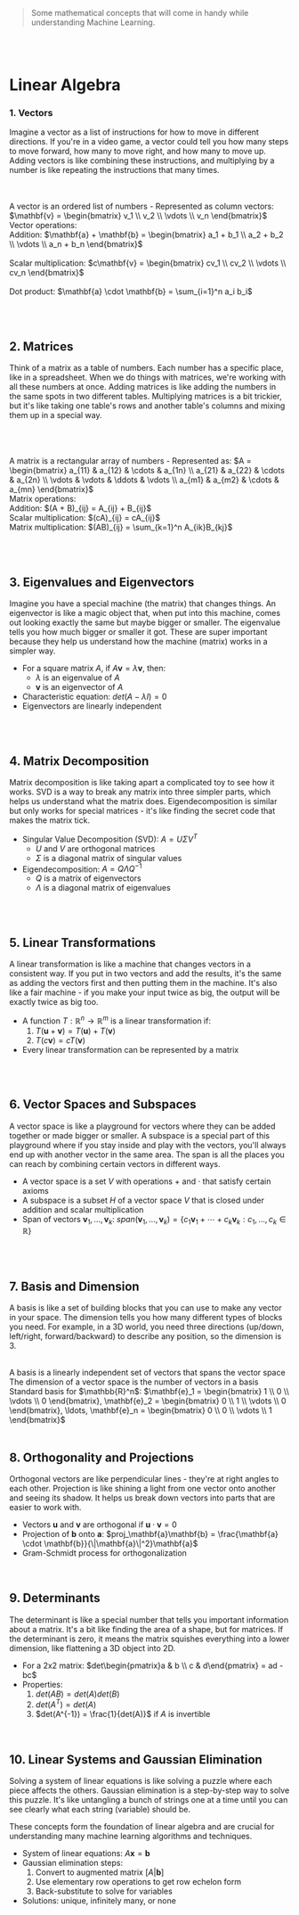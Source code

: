 <br><br>
> Some mathematical concepts that will come in handy while understanding Machine Learning.

<br><br>
# Linear Algebra

### 1. Vectors
Imagine a vector as a list of instructions for how to move in different directions. If you're in a video game, a vector could tell you how many steps to move forward, how many to move right, and how many to move up. Adding vectors is like combining these instructions, and multiplying by a number is like repeating the instructions that many times.


<br>
<br>
A vector is an ordered list of numbers
- Represented as column vectors: $\mathbf{v} = \begin{bmatrix} v_1 \\ v_2 \\ \vdots \\ v_n \end{bmatrix}$
<br>Vector operations:
  <br> Addition: $\mathbf{a} + \mathbf{b} = \begin{bmatrix} a_1 + b_1 \\ a_2 + b_2 \\ \vdots \\ a_n + b_n \end{bmatrix}$ <br>
  <br> Scalar multiplication: $c\mathbf{v} = \begin{bmatrix} cv_1 \\ cv_2 \\ \vdots \\ cv_n \end{bmatrix}$ <br>
  <br> Dot product: $\mathbf{a} \cdot \mathbf{b} = \sum_{i=1}^n a_i b_i$

<br><br>

## 2. Matrices
Think of a matrix as a table of numbers. Each number has a specific place, like in a spreadsheet. When we do things with matrices, we're working with all these numbers at once. Adding matrices is like adding the numbers in the same spots in two different tables. Multiplying matrices is a bit trickier, but it's like taking one table's rows and another table's columns and mixing them up in a special way.

<br>

<br>
<br> A matrix is a rectangular array of numbers
- Represented as: $A = \begin{bmatrix} a_{11} & a_{12} & \cdots & a_{1n} \\ a_{21} & a_{22} & \cdots & a_{2n} \\ \vdots & \vdots & \ddots & \vdots \\ a_{m1} & a_{m2} & \cdots & a_{mn} \end{bmatrix}$
<br> Matrix operations:
  <br> Addition: $(A + B)_{ij} = A_{ij} + B_{ij}$
  <br> Scalar multiplication: $(cA)_{ij} = cA_{ij}$
  <br> Matrix multiplication: $(AB)_{ij} = \sum_{k=1}^n A_{ik}B_{kj}$

<br><br>

## 3. Eigenvalues and Eigenvectors
Imagine you have a special machine (the matrix) that changes things. An eigenvector is like a magic object that, when put into this machine, comes out looking exactly the same but maybe bigger or smaller. The eigenvalue tells you how much bigger or smaller it got. These are super important because they help us understand how the machine (matrix) works in a simpler way.


- For a square matrix $A$, if $A\mathbf{v} = \lambda\mathbf{v}$, then:
  - $\lambda$ is an eigenvalue of $A$
  - $\mathbf{v}$ is an eigenvector of $A$
- Characteristic equation: $det(A - \lambda I) = 0$
- Eigenvectors are linearly independent

<br><br>

## 4. Matrix Decomposition
Matrix decomposition is like taking apart a complicated toy to see how it works. SVD is a way to break any matrix into three simpler parts, which helps us understand what the matrix does. Eigendecomposition is similar but only works for special matrices - it's like finding the secret code that makes the matrix tick.
- Singular Value Decomposition (SVD): $A = U\Sigma V^T$
  - $U$ and $V$ are orthogonal matrices
  - $\Sigma$ is a diagonal matrix of singular values
- Eigendecomposition: $A = Q\Lambda Q^{-1}$
  - $Q$ is a matrix of eigenvectors
  - $\Lambda$ is a diagonal matrix of eigenvalues

<br><br>

## 5. Linear Transformations
A linear transformation is like a machine that changes vectors in a consistent way. If you put in two vectors and add the results, it's the same as adding the vectors first and then putting them in the machine. It's also like a fair machine - if you make your input twice as big, the output will be exactly twice as big too.

- A function $T: \mathbb{R}^n \to \mathbb{R}^m$ is a linear transformation if:
  1. $T(\mathbf{u} + \mathbf{v}) = T(\mathbf{u}) + T(\mathbf{v})$
  2. $T(c\mathbf{v}) = cT(\mathbf{v})$
- Every linear transformation can be represented by a matrix

<br><br>

## 6. Vector Spaces and Subspaces
A vector space is like a playground for vectors where they can be added together or made bigger or smaller. A subspace is a special part of this playground where if you stay inside and play with the vectors, you'll always end up with another vector in the same area. The span is all the places you can reach by combining certain vectors in different ways.
<br>
- A vector space is a set $V$ with operations $+$ and $\cdot$ that satisfy certain axioms
- A subspace is a subset $H$ of a vector space $V$ that is closed under addition and scalar multiplication
- Span of vectors $\mathbf{v}_1, \ldots, \mathbf{v}_k$: $span(\mathbf{v}_1, \ldots, \mathbf{v}_k) = \{c_1\mathbf{v}_1 + \cdots + c_k\mathbf{v}_k : c_1, \ldots, c_k \in \mathbb{R}\}$

<br><br>


## 7. Basis and Dimension
A basis is like a set of building blocks that you can use to make any vector in your space. The dimension tells you how many different types of blocks you need. For example, in a 3D world, you need three directions (up/down, left/right, forward/backward) to describe any position, so the dimension is 3.

<br>
A basis is a linearly independent set of vectors that spans the vector space
<br> The dimension of a vector space is the number of vectors in a basis
<br> Standard basis for $\mathbb{R}^n$: $\mathbf{e}_1 = \begin{bmatrix} 1 \\ 0 \\ \vdots \\ 0 \end{bmatrix}, \mathbf{e}_2 = \begin{bmatrix} 0 \\ 1 \\ \vdots \\ 0 \end{bmatrix}, \ldots, \mathbf{e}_n = \begin{bmatrix} 0 \\ 0 \\ \vdots \\ 1 \end{bmatrix}$
<br><br>

## 8. Orthogonality and Projections
Orthogonal vectors are like perpendicular lines - they're at right angles to each other. Projection is like shining a light from one vector onto another and seeing its shadow. It helps us break down vectors into parts that are easier to work with.
- Vectors $\mathbf{u}$ and $\mathbf{v}$ are orthogonal if $\mathbf{u} \cdot \mathbf{v} = 0$
- Projection of $\mathbf{b}$ onto $\mathbf{a}$: $proj_\mathbf{a}\mathbf{b} = \frac{\mathbf{a} \cdot \mathbf{b}}{\|\mathbf{a}\|^2}\mathbf{a}$
- Gram-Schmidt process for orthogonalization

<br>

## 9. Determinants
The determinant is like a special number that tells you important information about a matrix. It's a bit like finding the area of a shape, but for matrices. If the determinant is zero, it means the matrix squishes everything into a lower dimension, like flattening a 3D object into 2D.

- For a 2x2 matrix: $det\begin{pmatrix}a & b \\ c & d\end{pmatrix} = ad - bc$
- Properties:
  1. $det(AB) = det(A)det(B)$
  2. $det(A^T) = det(A)$
  3. $det(A^{-1}) = \frac{1}{det(A)}$ if $A$ is invertible

<br>


## 10. Linear Systems and Gaussian Elimination
Solving a system of linear equations is like solving a puzzle where each piece affects the others. Gaussian elimination is a step-by-step way to solve this puzzle. It's like untangling a bunch of strings one at a time until you can see clearly what each string (variable) should be.

These concepts form the foundation of linear algebra and are crucial for understanding many machine learning algorithms and techniques.

- System of linear equations: $A\mathbf{x} = \mathbf{b}$
- Gaussian elimination steps:
  1. Convert to augmented matrix $[A|\mathbf{b}]$
  2. Use elementary row operations to get row echelon form
  3. Back-substitute to solve for variables
- Solutions: unique, infinitely many, or none

<br><br>

